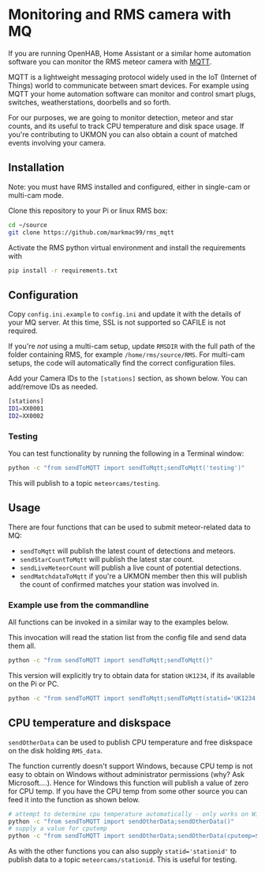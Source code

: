 # Monitoring and RMS camera with MQ 

If you are running OpenHAB, Home Assistant or a similar home automation software you can monitor the RMS meteor camera with [MQTT](https://mqtt.org/).  

MQTT is a lightweight messaging protocol widely used in the IoT (Internet of Things) world to communicate between smart devices. For example using MQTT your home automation software can monitor and control smart plugs, switches, weatherstations, doorbells and so forth.

For our purposes, we are going to monitor detection, meteor and star counts, and its useful to track CPU temperature and disk space usage. If you're contributing to UKMON you can also obtain a count of matched events involving your camera. 

## Installation
Note: you must have RMS installed and configured, either in single-cam or multi-cam mode. 

Clone this repository to your Pi or linux RMS box:
``` bash
cd ~/source
git clone https://github.com/markmac99/rms_mqtt
```
Activate the RMS python virtual environment and install the requirements with 
``` bash
pip install -r requirements.txt
```

## Configuration
Copy `config.ini.example` to `config.ini` and update it with the details of your MQ server. At this time, SSL is not supported so CAFILE is not required. 

If you're *not* using a multi-cam setup, update `RMSDIR` with the full path of the folder containing RMS, for example `/home/rms/source/RMS`. For multi-cam setups, the code will automatically find the correct configuration files. 

Add your Camera IDs to the `[stations]` section, as shown below. You can add/remove IDs as needed. 
``` bash
[stations]
ID1=XX0001
ID2=XX0002
```

### Testing
You can test functionality by running the following in a Terminal window:
``` bash
python -c "from sendToMQTT import sendToMqtt;sendToMqtt('testing')"
```
This will publish to a topic `meteorcams/testing`. 

## Usage

There are four functions that can be used to submit meteor-related data to MQ:

* `sendToMqtt` will publish the latest count of detections and meteors. 
* `sendStarCountToMqtt` will publish the latest star count. 
* `sendLiveMeteorCount` will publish a live count of potential detections.  
* `sendMatchdataToMqtt` if you're a UKMON member then this will publish the count of confirmed matches your station was involved in. 

### Example use from the commandline
All functions can be invoked in a similar way to the examples below. 

This invocation will read the station list from the config file and send data them all.
``` bash
python -c "from sendToMQTT import sendToMqtt;sendToMqtt()"
```
This version will explicitly try to obtain data for station `UK1234`, if its available on the Pi or PC. 
``` bash
python -c "from sendToMQTT import sendToMqtt;sendToMqtt(statid='UK1234')"
```

## CPU temperature and diskspace
`sendOtherData` can be used to publish CPU temperature and free diskspace on the disk holding `RMS_data`. 

The function currently doesn't support Windows, because CPU temp is not easy to obtain on Windows without 
administrator permissions (why? Ask Microsoft....). Hence for Windows this function will publish a value of zero for CPU temp. If you have the CPU temp from some other source you can feed it into the function as shown below.

``` bash
# attempt to determine cpu temperature automatically - only works on Windows
python -c "from sendToMQTT import sendOtherData;sendOtherData()"
# supply a value for cputemp
python -c "from sendToMQTT import sendOtherData;sendOtherData(cputemp=$cputemp)"
```

As with the other functions you can also supply `statid='stationid'` to publish data to a topic `meteorcams/stationid`. This is useful for testing. 